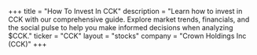 +++
title = "How To Invest In CCK"
description = "Learn how to invest in CCK with our comprehensive guide. Explore market trends, financials, and the social pulse to help you make informed decisions when analyzing $CCK."
ticker = "CCK"
layout = "stocks"
company = "Crown Holdings Inc (CCK)"
+++

